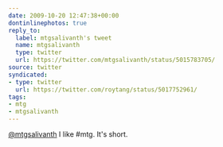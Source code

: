 ```yaml
---
date: 2009-10-20 12:47:38+00:00
dontinlinephotos: true
reply_to:
  label: mtgsalivanth's tweet
  name: mtgsalivanth
  type: twitter
  url: https://twitter.com/mtgsalivanth/status/5015783705/
source: twitter
syndicated:
- type: twitter
  url: https://twitter.com/roytang/status/5017752961/
tags:
- mtg
- mtgsalivanth
---
```


[@mtgsalivanth](https://twitter.com/mtgsalivanth/) I like #mtg. It's short.